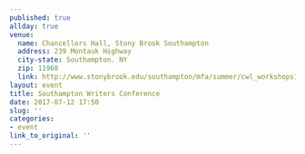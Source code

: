```yaml
---
published: true
allday: true
venue: 
  name: Chancellors Hall, Stony Brook Southampton
  address: 239 Montauk Highway
  city-state: Southampton. NY
  zip: 11968
  link: http://www.stonybrook.edu/southampton/mfa/summer/cwl_workshops1.html
layout: event
title: Southampton Writers Conference
date: 2017-07-12 17:50
slug: ''
categories:
- event
link_to_original: ''
---
```

